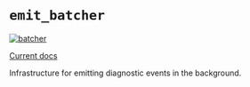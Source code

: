 # `emit_batcher`

[![batcher](https://github.com/emit-rs/emit/actions/workflows/batcher.yml/badge.svg)](https://github.com/emit-rs/emit/actions/workflows/batcher.yml)

[Current docs](https://docs.rs/emit_batcher/0.11.0-alpha.10/emit_batcher/index.html)

Infrastructure for emitting diagnostic events in the background.
